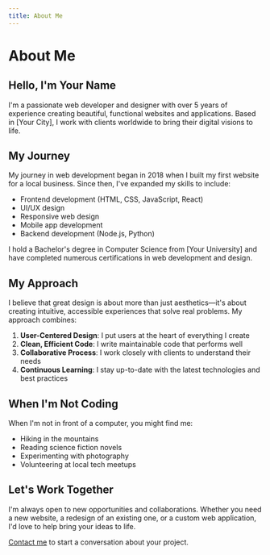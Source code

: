 ```yaml
---
title: About Me
---
```


# About Me

## Hello, I'm Your Name

I'm a passionate web developer and designer with over 5 years of experience creating beautiful, functional websites and applications. Based in [Your City], I work with clients worldwide to bring their digital visions to life.

## My Journey

My journey in web development began in 2018 when I built my first website for a local business. Since then, I've expanded my skills to include:

- Frontend development (HTML, CSS, JavaScript, React)
- UI/UX design
- Responsive web design
- Mobile app development
- Backend development (Node.js, Python)

I hold a Bachelor's degree in Computer Science from [Your University] and have completed numerous certifications in web development and design.

## My Approach

I believe that great design is about more than just aesthetics—it's about creating intuitive, accessible experiences that solve real problems. My approach combines:

1. **User-Centered Design**: I put users at the heart of everything I create
2. **Clean, Efficient Code**: I write maintainable code that performs well
3. **Collaborative Process**: I work closely with clients to understand their needs
4. **Continuous Learning**: I stay up-to-date with the latest technologies and best practices

## When I'm Not Coding

When I'm not in front of a computer, you might find me:

- Hiking in the mountains
- Reading science fiction novels
- Experimenting with photography
- Volunteering at local tech meetups

## Let's Work Together

I'm always open to new opportunities and collaborations. Whether you need a new website, a redesign of an existing one, or a custom web application, I'd love to help bring your ideas to life.

[Contact me](/contact.html) to start a conversation about your project.
